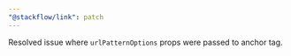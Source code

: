```yaml
---
"@stackflow/link": patch
---
```


Resolved issue where `urlPatternOptions` props were passed to anchor tag.

